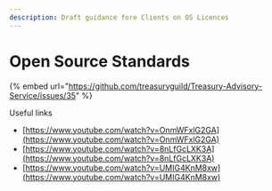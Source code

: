 ```yaml
---
description: Draft guidance fore Clients on OS Licences
---
```


# Open Source Standards

{% embed url="https://github.com/treasuryguild/Treasury-Advisory-Service/issues/35" %}



Useful links

* [https://www.youtube.com/watch?v=OnmWFxlG2GA](https://www.youtube.com/watch?v=OnmWFxlG2GA)
* [https://www.youtube.com/watch?v=8nLfGcLXK3A](https://www.youtube.com/watch?v=8nLfGcLXK3A)
* [https://www.youtube.com/watch?v=UMIG4KnM8xw](https://www.youtube.com/watch?v=UMIG4KnM8xw)

